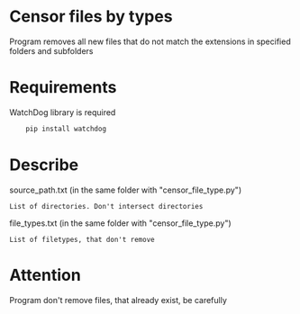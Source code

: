 # Censor files by types
Program removes all new files that do not match the extensions in specified folders and subfolders

# Requirements
WatchDog library is required
```python
    pip install watchdog
```
# Describe
source_path.txt (in the same folder with "censor_file_type.py")

    List of directories. Don't intersect directories

file_types.txt (in the same folder with "censor_file_type.py")
    
    List of filetypes, that don't remove
    
# Attention
Program don't remove files, that already exist, be carefully
